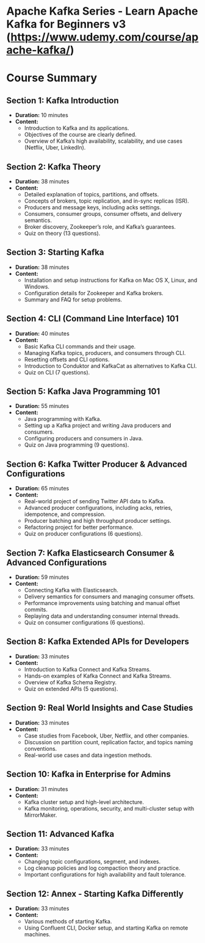 # Apache Kafka Series - Learn Apache Kafka for Beginners v3 (https://www.udemy.com/course/apache-kafka/)


# Course Summary

## Section 1: Kafka Introduction
- **Duration:** 10 minutes
- **Content:**
  - Introduction to Kafka and its applications.
  - Objectives of the course are clearly defined.
  - Overview of Kafka’s high availability, scalability, and use cases (Netflix, Uber, LinkedIn).

## Section 2: Kafka Theory
- **Duration:** 38 minutes
- **Content:**
  - Detailed explanation of topics, partitions, and offsets.
  - Concepts of brokers, topic replication, and in-sync replicas (ISR).
  - Producers and message keys, including acks settings.
  - Consumers, consumer groups, consumer offsets, and delivery semantics.
  - Broker discovery, Zookeeper’s role, and Kafka’s guarantees.
  - Quiz on theory (13 questions).

## Section 3: Starting Kafka
- **Duration:** 38 minutes
- **Content:**
  - Installation and setup instructions for Kafka on Mac OS X, Linux, and Windows.
  - Configuration details for Zookeeper and Kafka brokers.
  - Summary and FAQ for setup problems.

## Section 4: CLI (Command Line Interface) 101
- **Duration:** 40 minutes
- **Content:**
  - Basic Kafka CLI commands and their usage.
  - Managing Kafka topics, producers, and consumers through CLI.
  - Resetting offsets and CLI options.
  - Introduction to Conduktor and KafkaCat as alternatives to Kafka CLI.
  - Quiz on CLI (7 questions).

## Section 5: Kafka Java Programming 101
- **Duration:** 55 minutes
- **Content:**
  - Java programming with Kafka.
  - Setting up a Kafka project and writing Java producers and consumers.
  - Configuring producers and consumers in Java.
  - Quiz on Java programming (9 questions).

## Section 6: Kafka Twitter Producer & Advanced Configurations
- **Duration:** 65 minutes
- **Content:**
  - Real-world project of sending Twitter API data to Kafka.
  - Advanced producer configurations, including acks, retries, idempotence, and compression.
  - Producer batching and high throughput producer settings.
  - Refactoring project for better performance.
  - Quiz on producer configurations (6 questions).

## Section 7: Kafka Elasticsearch Consumer & Advanced Configurations
- **Duration:** 59 minutes
- **Content:**
  - Connecting Kafka with Elasticsearch.
  - Delivery semantics for consumers and managing consumer offsets.
  - Performance improvements using batching and manual offset commits.
  - Replaying data and understanding consumer internal threads.
  - Quiz on consumer configurations (6 questions).

## Section 8: Kafka Extended APIs for Developers
- **Duration:** 33 minutes
- **Content:**
  - Introduction to Kafka Connect and Kafka Streams.
  - Hands-on examples of Kafka Connect and Kafka Streams.
  - Overview of Kafka Schema Registry.
  - Quiz on extended APIs (5 questions).

## Section 9: Real World Insights and Case Studies
- **Duration:** 33 minutes
- **Content:**
  - Case studies from Facebook, Uber, Netflix, and other companies.
  - Discussion on partition count, replication factor, and topics naming conventions.
  - Real-world use cases and data ingestion methods.

## Section 10: Kafka in Enterprise for Admins
- **Duration:** 31 minutes
- **Content:**
  - Kafka cluster setup and high-level architecture.
  - Kafka monitoring, operations, security, and multi-cluster setup with MirrorMaker.

## Section 11: Advanced Kafka
- **Duration:** 33 minutes
- **Content:**
  - Changing topic configurations, segment, and indexes.
  - Log cleanup policies and log compaction theory and practice.
  - Important configurations for high availability and fault tolerance.

## Section 12: Annex - Starting Kafka Differently
- **Duration:** 33 minutes
- **Content:**
  - Various methods of starting Kafka.
  - Using Confluent CLI, Docker setup, and starting Kafka on remote machines.
